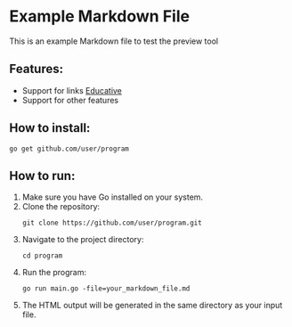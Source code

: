 # Example Markdown File

This is an example Markdown file to test the preview tool

## Features:

- Support for links [Educative](https://www.educative.io/)
- Support for other features

## How to install:

```
go get github.com/user/program
```

## How to run:

1. Make sure you have Go installed on your system.
2. Clone the repository:
   ```
   git clone https://github.com/user/program.git
   ```
3. Navigate to the project directory:
   ```
   cd program
   ```
4. Run the program:
   ```
   go run main.go -file=your_markdown_file.md
   ```
5. The HTML output will be generated in the same directory as your input file.
